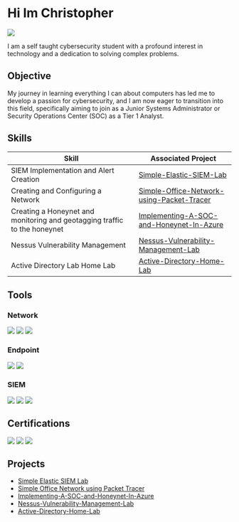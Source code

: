 # Hi Im Christopher
<a href="https://www.linkedin.com/in/christopher-hinksmon-650152283/"><img src="https://img.shields.io/badge/-LinkedIn-0072b1?&style=fpr-the-badge&logo=linkedin&logoColor=white" /></a>

I am a self taught cybersecurity student with a profound interest in technology and a dedication to solving complex problems.


## Objective

My journey in learning everything I can about computers has led me to develop a passion for cybersecurity, and I am now eager to transition into this field, specifically aiming to join as a Junior Systems Administrator or Security Operations Center (SOC) as a Tier 1 Analyst.

## Skills
| Skill                                         | Associated Project         |
|-----------------------------------------------|----------------------------|
| SIEM Implementation and Alert Creation  | <a href="https://github.com/hinksmon/Simple-SIEM-">Simple-Elastic-SIEM-Lab</a>|
| Creating and Configuring a Network | <a href="https://github.com/hinksmon/Simple-Office-Network-using-Packet-Tracer)">Simple-Office-Network-using-Packet-Tracer</a>|
| Creating a Honeynet and monitoring  and geotagging traffic to the honeynet | <a href="https://github.com/hinksmon/Implementing-A-SOC-and-Honeynet-In-Azure1)">Implementing-A-SOC-and-Honeynet-In-Azure</a> |
| Nessus Vulnerability Management | <a href="https://github.com/hinksmon/Nessus-Vulnerability-Management-Lab">Nessus-Vulnerability-Management-Lab</a> |
| Active Directory Lab Home Lab  | <a href="https://github.com/hinksmon/Active-Directory-Home-Lab-">Active-Directory-Home-Lab</a>|
 

## Tools


### Network
<div>
    <img src="https://img.shields.io/badge/-Wireshark-1679A7?&style=for-the-badge&logo=Wireshark&logoColor=white" />
    <img src="https://img.shields.io/badge/-Suricata-EF3B2D?&style=for-the-badge&logo=Suricata&logoColor=white" />
    <img src="https://img.shields.io/badge/-Zeek-777BB4?&style=for-the-badge&logo=Zeek&logoColor=white" />
</div>

### Endpoint
<div>
    <img src="https://img.shields.io/badge/-Microsoft_Defender_for_Endpoint-00A4EF?&style=for-the-badge&logo=Microsoft&logoColor=white" />
    <img src="https://img.shields.io/badge/-Velociraptor-4B275F?&style=for-the-badge&logo=Velociraptor&logoColor=white" />
</div>

### SIEM
<div>
    <img src="https://img.shields.io/badge/-Splunk-000000?&style=for-the-badge&logo=Splunk&logoColor=white" />
    <img src="https://img.shields.io/badge/-Elastic-005571?&style=for-the-badge&logo=Elastic&logoColor=white" />
    <img src="https://img.shields.io/badge/-Microsoft%20Sentinel-0089D6?&style=for-the-badge&logo=microsoftazure&logoColor=white" />

</div>

## Certifications

<div>
<img src="https://img.shields.io/badge/-Security%2B-FF0000?&style=for-the-badge&logo=CompTIA&logoColor=white" />
<img src="https://img.shields.io/badge/-Google%20Cybersecurity%20Certificate-4285F4?&style=for-the-badge&logo=google&logoColor=white" />
<img src="https://img.shields.io/badge/-Splunk-000000?&style=for-the-badge&logo=Splunk&logoColor=white" />



</div>

## Projects
- <a href="https://github.com/hinksmon/Simple-SIEM-">Simple Elastic SIEM Lab</a>
- <a href="https://github.com/hinksmon/Simple-Office-Network-using-Packet-Tracer)">Simple Office Network using Packet Tracer</a>
- <a href="https://github.com/hinksmon/Implementing-A-SOC-and-Honeynet-In-Azure1)">Implementing-A-SOC-and-Honeynet-In-Azure</a>
- <a href="https://github.com/hinksmon/Nessus-Vulnerability-Management-Lab">Nessus-Vulnerability-Management-Lab
- <a href="https://github.com/hinksmon/Active-Directory-Home-Lab-">Active-Directory-Home-Lab</a>
